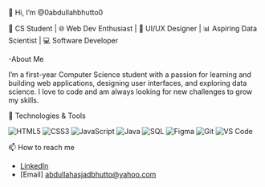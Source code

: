 👋 Hi, I’m @0abdullahbhutto0

🚀 CS Student | 🌐 Web Dev Enthusiast | 🎨 UI/UX Designer | 📊 Aspiring Data Scientist | 💻 Software Developer


-About Me

I’m a first-year Computer Science student with a passion for learning and building web applications, designing user interfaces, and exploring data science. I love to code and am always looking for new challenges to grow my skills.


🔧 Technologies & Tools

![HTML5](https://img.shields.io/badge/-HTML5-E34F26?style=flat&logo=html5&logoColor=white)
![CSS3](https://img.shields.io/badge/-CSS3-1572B6?style=flat&logo=css3&logoColor=white)
![JavaScript](https://img.shields.io/badge/-JavaScript-F7DF1E?style=flat&logo=javascript&logoColor=black)
![Java](https://img.shields.io/badge/-Java-007396?style=flat&logo=java&logoColor=white)
![SQL](https://img.shields.io/badge/-SQL-4479A1?style=flat&logo=sql&logoColor=white)
![Figma](https://img.shields.io/badge/-Figma-F24E1E?style=flat&logo=figma&logoColor=white)
![Git](https://img.shields.io/badge/-Git-F05032?style=flat&logo=git&logoColor=white)
![VS Code](https://img.shields.io/badge/-VS%20Code-007ACC?style=flat&logo=visual-studio-code&logoColor=white)


 📫 How to reach me

- [LinkedIn](https://www.linkedin.com/in/abdullah-bhutto-3118a9310/)
- [Email] abdullahasjadbhutto@yahoo.com
